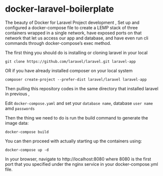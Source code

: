 # docker-laravel-boilerplate

The beauty of Docker for Laravel Project development ,
Set up and configured a docker-compose file to create a LEMP stack of three containers wrapped in a single network, have exposed ports on that network that let us access our app and database, and have even run cli commands through docker-compose’s exec method.

The first thing you should do is installing or cloning laravel in your local 

`git clone https://github.com/laravel/laravel.git laravel-app`

OR if you have already installed composer on your local system

`composer create-project --prefer-dist laravel/laravel laravel-app`


Then pulling this repository codes in the same directory that installed laravel in previous ,

Edit `docker-compose.yaml` and set your `database name`, database `user name` amd `passwords`

Then the thing we need to do is run the build command to generate the image data:

`docker-compose build`

You can then proceed with actually starting up the containers using:

`docker-compose up -d`

In your browser, navigate to http://localhost:8080 where 8080 is the first port that you specified under the nginx service in your docker-compose.yml file.

